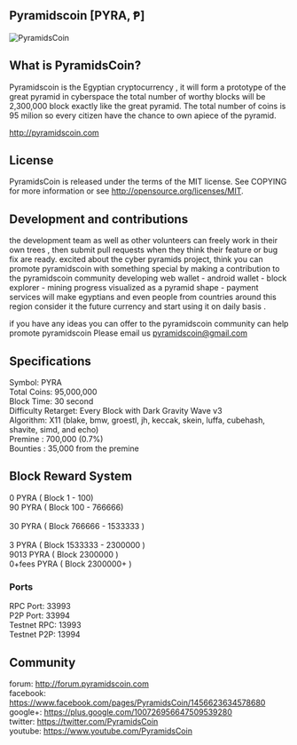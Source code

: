 ## Pyramidscoin [PYRA, Ᵽ]

![PyramidsCoin](http://i.imgur.com/t84D4PT.png?1)

## What is PyramidsCoin?

Pyramidscoin is the Egyptian cryptocurrency , it will form a prototype of the great pyramid in cyberspace
the total number of worthy blocks will be 2,300,000 block exactly like the great pyramid.
The total number of coins is 95 milion so every citizen have the chance to own apiece of the pyramid.

http://pyramidscoin.com

## License

PyramidsCoin is released under the terms of the MIT license. See COPYING for more information or see http://opensource.org/licenses/MIT.

## Development and contributions

the development team as well as other volunteers can freely work in their own trees , then submit pull requests when they think their feature or bug fix are ready.
excited about the cyber pyramids project, think you can promote pyramidscoin with something special by making a contribution to the pyramidscoin community
developing web wallet - android wallet - block explorer - mining progress visualized as a pyramid shape -  payment services will make egyptians and even people from countries around this region consider it the future currency and start using it on daily basis  . 

if you have any ideas you can offer to the pyramidscoin community can help promote pyramidscoin Please email us pyramidscoin@gmail.com

## Specifications

Symbol: PYRA <br>
Total Coins: 95,000,000 <br>
Block Time: 30 second <br>
Difficulty Retarget: Every Block with Dark Gravity Wave v3 <br>
Algorithm: X11 (blake, bmw, groestl, jh, keccak, skein, luffa, cubehash, shavite, simd, and echo) <br>
Premine : 700,000 (0.7%) <br>
Bounties :  35,000   from the premine <br>

## Block Reward System

0  PYRA ( Block 1 - 100) <br>
90 PYRA ( Block 100 - 766666) <br>     
30 PYRA ( Block 766666 - 1533333 ) <br>   
3  PYRA ( Block 1533333 - 2300000 ) <br>
9013 PYRA ( Block 2300000 ) <br>
0+fees  PYRA ( Block 2300000+ ) <br>

### Ports

RPC Port: 33993 <br>
P2P Port: 33994 <br>
Testnet RPC: 13993 <br>
Testnet P2P: 13994 <br>

## Community

forum: http://forum.pyramidscoin.com <br>
facebook: https://www.facebook.com/pages/PyramidsCoin/1456623634578680 <br>
google+: https://plus.google.com/100726956647509539280 <br>
twitter: https://twitter.com/PyramidsCoin <br>
youtube: https://www.youtube.com/PyramidsCoin <br>
